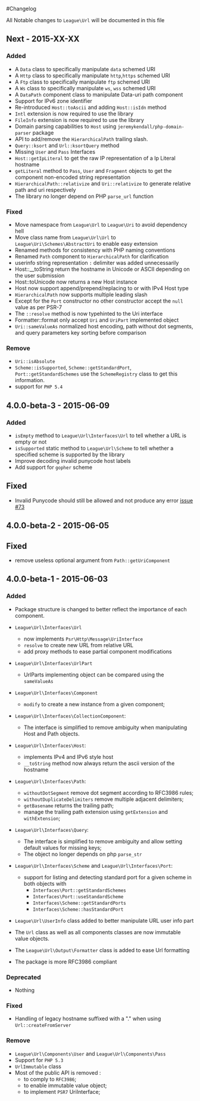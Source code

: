 #Changelog

All Notable changes to `League\Url` will be documented in this file

## Next - 2015-XX-XX

### Added

- A `Data` class to specifically manipulate `data` schemed URI
- A `Http` class to specifically manipulate `http`,`https` schemed URI
- A `Ftp` class to specifically manipulate `ftp` schemed URI
- A `Ws` class to specifically manipulate `ws`, `wss` schemed URI
- A `DataPath` component class to manipulate Data-uri path component
- Support for IPv6 zone identifier
- Re-introduced `Host::toAscii` and adding `Host::isIdn` method
- `Intl` extension is now required to use the library
- `FileInfo` extension is now required to use the library
- Domain parsing capabilities to `Host` using `jeremykendall/php-domain-parser` package
- API to add/remove the `HierarchicalPath` trailing slash.
- `Query::ksort` and `Url::ksortQuery` method
- Missing `User` and `Pass` Interfaces
- `Host::getIpLiteral` to get the raw IP representation of a Ip Literal hostname
- `getLiteral` method to `Pass`, `User` and `Fragment` objects to get the component non-encoded string representation
- `HierarchicalPath::relativize` and `Uri::relativize` to generate relative path and uri respectively
- The library no longer depend on PHP `parse_url` function

### Fixed

- Move namespace from `League\Url` to `League\Uri` to avoid dependency hell
- Move class name from `League\Url\Url` to `League\Uri\Schemes\AbstractUri` to enable easy extension
- Renamed methods for consistency with PHP naming conventions
- Renamed `Path` component to `HierarchicalPath` for clarification
- userinfo string representation `:` delimiter was added unnecessarily
- Host::__toString return the hostname in Unicode or ASCII depending on the user submission
- Host::toUnicode now returns a new Host instance
- Host now support append/prepend/replacing to or with IPv4 Host type
- `HierarchicalPath` now supports multiple leading slash
- Except for the `Port` constructor no other constructor accept the `null` value as per PSR-7
- The `::resolve` method is now typehinted to the Uri interface
- Formatter::format only accept `Uri` and `UriPart` implemented object
- `Uri::sameValueAs` normalized host encoding, path without dot segments, and query parameters key sorting before comparison

### Remove

- `Uri::isAbsolute`
- `Scheme::isSupported`, `Scheme::getStandardPort`, `Port::getStandardSchemes` use the `SchemeRegistry` class to get this information.
- support for `PHP 5.4`

## 4.0.0-beta-3 - 2015-06-09

### Added

- `isEmpty` method to `League\Url\Interfaces\Url` to tell whether a URL is empty or not
- `isSupported` static method to `League\Url\Scheme` to tell whether a specified scheme is supported by the library
- Improve decoding invalid punycode host labels
- Add support for `gopher` scheme

## Fixed

- Invalid Punycode should still be allowed and not produce any error [issue #73](https://github.com/thephpleague/url/issues/73)

## 4.0.0-beta-2 - 2015-06-05

## Fixed
- remove useless optional argument from `Path::getUriComponent`

## 4.0.0-beta-1 - 2015-06-03

### Added

- Package structure is changed to better reflect the importance of each component.

- `League\Url\Interfaces\Url`
    -  now implements `Psr\Http\Message\UriInterface`
    - `resolve` to create new URL from relative URL
    - add proxy methods to ease partial component modifications

- `League\Url\Interfaces\UrlPart`
    -  UrlParts implementing object can be compared using the `sameValueAs`

- `League\Url\Interfaces\Component`
    - `modify` to create a new instance from a given component;

- `League\Url\Interfaces\CollectionComponent`:
    - The interface is simplified to remove ambiguity when manipulating Host and Path objects.

- `League\Url\Interfaces\Host`:
    - implements IPv4 and IPv6 style host
    - `__toString` method now always return the ascii version of the hostname

- `League\Url\Interfaces\Path`:
    - `withoutDotSegment` remove dot segment according to RFC3986 rules;
    - `withoutDuplicateDelimiters` remove multiple adjacent delimiters;
    - `getBasename` returns the trailing path;
    - manage the trailing path extension using `getExtension` and `withExtension`;

- `League\Url\Interfaces\Query`:
    - The interface is simplified to remove ambiguity and allow setting default values for missing keys;
    - The object no longer depends on php `parse_str`

- `League\Url\Interfaces\Scheme` and `League\Url\Interfaces\Port`:
    - support for listing and detecting standard port for a given scheme in both objects with
        - `Interfaces\Port::getStandardSchemes`
        - `Interfaces\Port::useStandardScheme`
        - `Interfaces\Scheme::getStandardPorts`
        - `Interfaces\Scheme::hasStandardPort`

- `League\Url\UserInfo` class added to better manipulate URL user info part

- The `Url` class as well as all components classes are now immutable value objects.
- The `League\Url\Output\Formatter` class is added to ease Url formatting
- The package is more RFC3986 compliant

### Deprecated
- Nothing

### Fixed
- Handling of legacy hostname suffixed with a "." when using `Url::createFromServer`

### Remove
- `League\Url\Components\User` and `League\Url\Components\Pass`
- Support for `PHP 5.3`
- `UrlImmutable` class
- Most of the public API is removed :
    - to comply to `RFC3986`;
    - to enable immutable value object;
    - to implement `PSR7` UriInterface;
